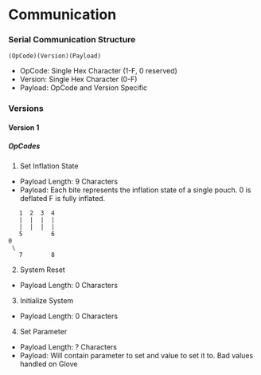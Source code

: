 # Communication

### Serial Communication Structure
```
(OpCode)(Version)(Payload)
```
* OpCode: Single Hex Character (1-F, 0 reserved)
* Version: Single Hex Character (0-F)
* Payload: OpCode and Version Specific

### Versions
#### Version 1
##### OpCodes
1. Set Inflation State
  * Payload Length: 9 Characters
  * Payload: Each bite represents the inflation state of a single pouch. 0 is deflated F is fully inflated.
```
   1  2  3  4
   |  |  |  |
   |  |  |  |
   5        6
0
 \
   7        8
```

2. System Reset
  * Payload Length: 0 Characters

3. Initialize System
  * Payload Length: 0 Characters

4. Set Parameter
  * Payload Length: ? Characters
  * Payload: Will contain parameter to set and value to set it to. Bad values handled on Glove